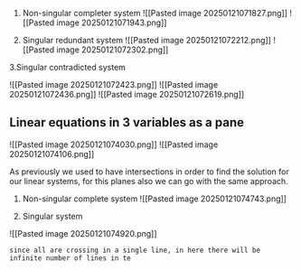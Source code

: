 
1. Non-singular completer system
![[Pasted image 20250121071827.png]]
![[Pasted image 20250121071943.png]]

2. Singular redundant system
![[Pasted image 20250121072212.png]]
![[Pasted image 20250121072302.png]]

3.Singular contradicted system

![[Pasted image 20250121072423.png]]
![[Pasted image 20250121072436.png]]
![[Pasted image 20250121072619.png]]

## Linear equations in 3 variables as a pane

![[Pasted image 20250121074030.png]]
![[Pasted image 20250121074106.png]]

As previously we used to have intersections in order to find the solution for our linear systems, for this planes also we can go with the same approach.

1. Non-singular complete system
![[Pasted image 20250121074743.png]]

2. Singular system

![[Pasted image 20250121074920.png]]

	since all are crossing in a single line, in here there will be infinite number of lines in te